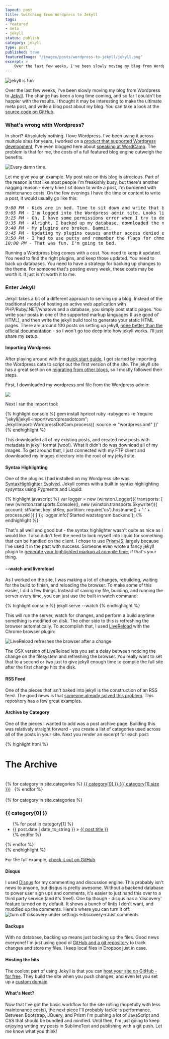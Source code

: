 ```yaml
---
layout: post
title: Switching from Wordpress to Jekyll
tags:
- featured
- meta
- jekyll
status: publish
category: jekyll
type: post
published: true
featuredImage: "/images/posts/wordpress-to-jekyll/jekyll.png"
excerpt: >
    Over the last few weeks, I've been slowly moving my blog from Wordpress to Jekyll. The change has been a long time coming, and so far I couldn't be happier with the results. I thought it may be interesting to make the ultimate meta post, and write a blog post about my blog. You can take a look at the source code on GitHub. Jekyll takes a bit of a different approach to serving up a blog. Instead of the traditional model of hosting an active web application with PHP/Ruby/.NET/whatever and a database, you simply post static pages.
---
```


<img src="/images/posts/wordpress-to-jekyll/jekyll.png" alt="jekyll is fun" />

<p>Over the last few weeks, I've been slowly moving my blog from Wordpress to <a href="http://jekyllrb.com/" target="_blank">Jekyll</a>. The change has been a long time coming, and so far I couldn't be happier with the results. I thought it may be interesting to make the ultimate meta post, and write a blog post about my blog. You can take a look at the <a href="https://github.com/JustinBeckwith/justinbeckwith.github.io" target="_blank">source code on GitHub</a>.</p>

<h3>What's wrong with Wordpress?</h3>
<p>In short?  Absolutely nothing. I love Wordpress. I've been using it across multiple sites for years, I worked on a <a href="http://webmatrix.com" target="_blank">product that supported Wordpress development</a>, I've even blogged here about <a href="http://jbeckwith.com/2012/06/09/wordpress-and-webmatrix/">speaking at WordCamp</a>. The problem is that for me, the costs of a full featured blog engine outweigh the benefits.</p>

<img src="/images/posts/wordpress-to-jekyll/update.png" alt="Every damn time." />

<p>Let me give you an example. My post rate on this blog is atrocious. Part of the reason is that like most people I'm freakishly busy, but there's another nagging reason - every time I sit down to write a post, I'm burdened with maintenance costs. On the few evenings I have the time or content to write a post, it would usually go like this:</p>

<pre>
<em>9:00 PM</em> - Kids are in bed. Time to sit down and write that blog post.
<em>9:05 PM</em> - I'm logged into the Wordpress admin site. Looks like I need an update. Better install it.
<em>9:15 PM</em> - Oh, I have some permissions error when I try to download. I'll do it manually.
<em>9:35 PM</em> - Alright, I backed up my database, downloaded the new Wordpress version and did a manual upgrade.
<em>9:40 PM</em> - My plugins are broken. Dammit.
<em>9:45 PM</em> - Updating my plugins causes another access denied error.
<em>9:50 PM</em> - I had to use putty and remember the flags for chmod. F-me.
<em>10:00 PM</em> - That was fun. I'm going to bed.
</pre>

<p>Running a Wordpress blog comes with a cost. You need to keep it updated. You need to find the right plugins, and keep those updated. You need to back up databases. You need to have a strategy for backing up changes to the theme. For someone that's posting every week, these costs may be worth it. It just isn't worth it to me.</p>


<h3>Enter Jekyll</h3>
Jekyll takes a bit of a different approach to serving up a blog. Instead of the traditional model of hosting an active web application with PHP/Ruby/.NET/whatevs and a database, you simply post static pages. You write your posts in one of the supported markup languages (I use good ol' HTML), and then write the jekyll build tool to generate your static HTML pages. There are around 100 posts on setting up jekyll, <a href="http://jekyllrb.com/docs/home/" target="_blank">none better than the official documentation</a> - so I won't go too deep into how jekyll works. I'll just share my setup.

<h4>Importing Wordpress</h4>
<p>After playing around with the <a href="http://jekyllrb.com/docs/quickstart/" target="_blank">quick start guide</a>, I got started by importing the Wordpress data to script out the first version of the site. The jekyll site has a great section on <a href="http://jekyllrb.com/docs/migrations/" target="_blank">migrating from other blogs</a>, so I mostly followed their steps. </p>

First, I downloaded my wordpress.xml file from the Wordpress admin:

<img src="/images/posts/wordpress-to-jekyll/export.png" />

Next I ran the import tool:

{% highlight console %}
gem install hpricot
ruby -rubygems -e 'require "jekyll/jekyll-import/wordpressdotcom";
    JekyllImport::WordpressDotCom.process({ :source => "wordpress.xml" })'
{% endhighlight %}

This downloaded all of my existing posts, and created new posts with metadata in jekyll format (woo!). What it didn't do was download all of my images. To get around that, I just connected with my FTP client and downloaded my images directory into the root of my jekyll site.

<h4>Syntax Highlighting</h4>
One of the plugins I had installed on my Wordpress site was <a href="http://wordpress.org/plugins/syntaxhighlighter/" target="_blank">SyntaxHighlighter Evolved</a>. Jekyll comes with a built in syntax highlighting sysyntax using Pygments and Liquid:

{% highlight javascript %}
var logger = new (winston.Logger)({
    transports: [
        new (winston.transports.Console)(),
        new (winston.transports.Skywriter)({
            account: stName,
            key: stKey,
            partition: require('os').hostname() + ':' + process.pid
        })
    ]
});
logger.info('Started wazstagram backend');
{% endhighlight %}

That's all well and good but - the syntax highlighter wasn't quite as nice as I would like. I also didn't feel the need to lock myself into liquid for something that can be handled on the client. I chose to use <a href="http://prismjs.com/" target="_blank">PrismJS</a>, largely because I've used it in the past with success. Someone even wrote a fancy jekyll plugin to <a href="http://gmurphey.com/2012/08/09/jekyll-plugin-syntax-highlighting-with-prism.html" target="_blank">generate your highlighted markup at compile time</a>, if that's your thing.

<h4>--watch and livereload</h4>
<p>As I worked on the site, I was making a lot of changes, rebuilding, waiting for the build to finish, and reloading the browser. To make some of this easier, I did a few things. Instead of saving my file, building, and running the server every time, you can just use the built in watch command:</p>

{% highlight console %}
jekyll serve --watch
{% endhighlight %}

This will run the server, watch for changes, and perform a build anytime something is modified on disk. The other side to this is refreshing the browser automatically. To accomplish that, I used <a href="http://livereload.com/" target="_blank">LiveReload</a> with the Chrome browser plugin:

<img src="/images/posts/wordpress-to-jekyll/livereload.png" alt="LiveReload refreshes the browser after a change" />

The OSX version of LiveReload lets you set a delay between noticing the change on the filesystem and refreshing the browser. You really want to set that to a second or two just to give jekyll enough time to compile the full site after the first change hits the disk.

<h4>RSS Feed</h4>
One of the pieces that isn't baked into jekyll is the construction of an RSS feed. The good news is that <a href="https://github.com/snaptortoise/jekyll-rss-feeds" target="_blank">someone already solved this problem</a>. This repository has a few great examples.

<h4>Archive by Category</h4>
One of the pieces I wanted to add was a post archive page.  Building this was relatively straight forward - you create a list of categories used across all of the posts in your site.  Next you render an excerpt for each post:

{% highlight html %}
<div class="container">
	<div id="home">
		<h1>The Archive</h1>
		<div class="hrbar"> </div>
		<div class="categories">
			{% for category in site.categories %}
				<span><a href="#{{ category[0] }}">{{ category[0] }} ({{ category[1].size }})</a></span>
				<span class="dot"> </span>
			{% endfor %}
		</div>
		<div class="hrbar"> </div>
		<div class="all-posts">
			{% for category in site.categories %}
				<div>
					<a name="{{category[0]}}"></a>
					<h3>{{ category[0] }}</h3>
					<ul class="posts">
						{% for post in category[1] %}
							<li><span>{{ post.date | date_to_string }}</span> » <a href="{{ post.url }}">{{ post.title }}</a></li>
						{% endfor %}
					</ul>
				</div>
			{% endfor %}
		</div>
	</div>
</div>
{% endhighlight %}

For the full example, <a href="https://github.com/JustinBeckwith/justinbeckwith.github.io/blob/master/archive.html" target="_blank">check it out on GitHub</a>.

<h4>Disqus</h4>
I used <a href="http://disqus.com/" target="_blank">Disqus</a> for my commenting and discussion engine. This probably isn't news to anyone, but disqus is pretty awesome. Without a backend database to power user sign ups and comments, it's easier to just hand this over to a third party service (and it's free!). One tip though - disqus has a 'discovery' feature turned on by default. It shows a bunch of links I don't want, and muddied up the comments. Here's where you can turn it off:

<img src="/images/posts/wordpress-to-jekyll/disqus.png" alt="turn off discovery under settings->discovery->Just comments" />

<h4>Backups</h4>
With no database, backing up means just backing up the files. Good news everyone! I'm just using good ol <a href="https://github.com/JustinBeckwith/justinbeckwith.github.io" target="_blank">GitHub and a git repository</a> to track changes and store my files. I keep local files in Dropbox just in case.

<h4>Hosting the bits</h4>
<p>The coolest part of using Jekyll is that you can <a href="https://help.github.com/articles/using-jekyll-with-pages" target="_blank">host your site on GitHub - for free</a>. They build the site when you push changes, and even let you set up a <a href="https://help.github.com/articles/setting-up-a-custom-domain-with-pages" target="_blank">custom domain</a>.

<h4>What's Next?</h4>
<p>Now that I've got the basic workflow for the site rolling (hopefully with less maintenance costs), the next piece I'll probably tackle is performance. Between Bootstrap, JQuery, and Prism I'm pushing a lot of JavaScript and CSS that should be bundled and minified. Until then, I'm just going to keep enjoying writing my posts in SublimeText and publishing with a git push.  Let me know what you think!

